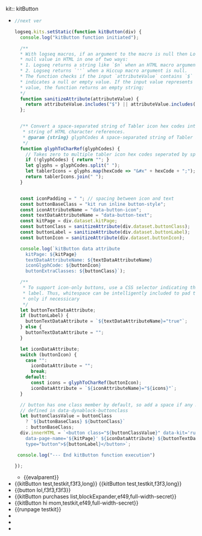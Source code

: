kit:: kitButton

- ```javascript
  //next ver
  
  logseq.kits.setStatic(function kitButton(div) {
    console.log("kitButton function initiated");
  
    /**
    * With logseq macros, if an argument to the macro is null then Logseq renders the 
    * null value in HTML in one of two ways:
    * 1. Logseq returns a string like `$n` when an HTML macro argument is null.
    * 2. Logseq returns `''` when a Hiccup macro argument is null.
    * The function checks if the input `attributeValue` contains `$` or `''`, which
    * indicates a null or empty value. If the input value represents a null or empty
    * value, the function returns an empty string;
    */
    function sanitizeAttribute(attributeValue) {
      return attributeValue.includes("$") || attributeValue.includes("''") ? "" : attributeValue;
    };
  
  
    /** Convert a space-separated string of Tabler icon hex codes into a space-separated 
     * string of HTML character references.
     * @param {string} glyphCodes A space-separated string of Tabler icon hex codes.
     */
    function glyphToCharRef(glyphCodes) {
      // Takes zero to multiple tabler icon hex codes seperated by spaces
      if (!glyphCodes) { return ""; }
      let glyphs = glyphCodes.split(" ");
      let tablerIcons = glyphs.map(hexCode => "&#x" + hexCode + ";");
      return tablerIcons.join(" ");
    }
  
  
    const iconPadding = " "; // spacing between icon and text
    const buttonBaseClass = "kit run inline button-style";
    const iconAttributeName = "data-button-icon";
    const textDataAttributeName = "data-button-text";
    const kitPage = div.dataset.kitPage;
    const buttonClass = sanitizeAttribute(div.dataset.buttonClass);
    const buttonLabel = sanitizeAttribute(div.dataset.buttonLabel);
    const buttonIcon = sanitizeAttribute(div.dataset.buttonIcon);
  
    console.log(`kitButton data attribute
      kitPage: ${kitPage}
      textDataAttributeName: ${textDataAttributeName}
      iconGlyphCode: ${buttonIcon}
      buttonExtraClasses: ${buttonClass}`);
  
    /**
     * To support icon-only buttons, use a CSS selector indicating the presence of a text
     * label. Thus, whitespace can be intelligently included to pad text and icon if and
     * only if necessicary
     */
    let buttonTextDataAttribute;
    if (buttonLabel) {
      buttonTextDataAttribute = `${textDataAttributeName}="true"`;
    } else {
      buttonTextDataAttribute = "";
    }
  
    let iconDataAttribute;
    switch (buttonIcon) {
      case "":
        iconDataAttribute = "";
        break;
      default:
        const icons = glyphToCharRef(buttonIcon);
        iconDataAttribute = `${iconAttributeName}="${icons}"`;
    }
  
    // button has one class member by default, so add a space if any more are
    // defined in data-dynablock-buttonclass
    let buttonClassValue = buttonClass
      ? `${buttonBaseClass} ${buttonClass}`
      : buttonBaseClass;
    div.innerHTML = `<button class="${buttonClassValue}" data-kit='runpage'
      data-page-name='${kitPage}' ${iconDataAttribute} ${buttonTextDataAttribute}
      type="button">${buttonLabel}</button>`;
  
   console.log("--- End kitButton function execution")
  
  });
  ```
	- {{evalparent}}
- {{kitButton test,testkit,f3f3,long}} {{kitButton test,testkit,f3f3,long}}
- {{button lol,f3f3,f3f3}}
- {{kitButton purchases list,blockExpander,ef49,full-width-secret}}
- {{kitButton hi mom,testkit,ef49,full-width-secret}}
- {{runpage testkit}}
-
-
-